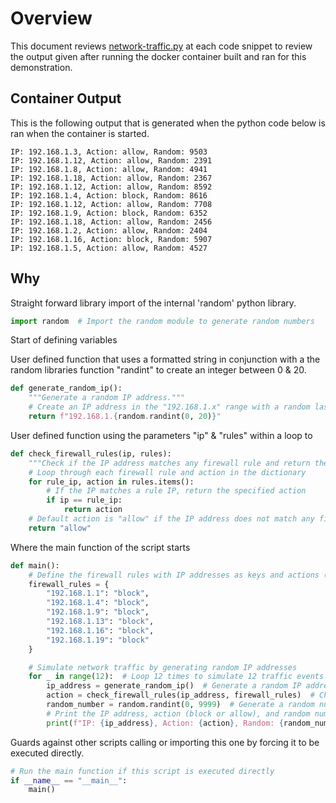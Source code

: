 # Overview
This document reviews [network-traffic.py](skills-showcase/python/network-traffic-simulation/network-traffic.py) at each code snippet to review the output given after running the docker container built and ran for this demonstration.

## Container Output
This is the following output that is generated when the python code below is ran when the container is started.
```Container-Output
IP: 192.168.1.3, Action: allow, Random: 9503
IP: 192.168.1.12, Action: allow, Random: 2391
IP: 192.168.1.8, Action: allow, Random: 4941
IP: 192.168.1.18, Action: allow, Random: 2367
IP: 192.168.1.12, Action: allow, Random: 8592
IP: 192.168.1.4, Action: block, Random: 8616
IP: 192.168.1.12, Action: allow, Random: 7708
IP: 192.168.1.9, Action: block, Random: 6352
IP: 192.168.1.18, Action: allow, Random: 2456
IP: 192.168.1.2, Action: allow, Random: 2404
IP: 192.168.1.16, Action: block, Random: 5907
IP: 192.168.1.5, Action: allow, Random: 4527
```
## Why

Straight forward library import of the internal 'random' python library.
```Python
import random  # Import the random module to generate random numbers
```
Start of defining variables  

User defined function that uses a formatted string in conjunction with a the random libraries function "randint" to create an integer between 0 & 20.
``` Python
def generate_random_ip():
    """Generate a random IP address."""
    # Create an IP address in the "192.168.1.x" range with a random last octet between 0 and 20
    return f"192.168.1.{random.randint(0, 20)}"
```
User defined function using the parameters "ip" & "rules" within a loop to 
```Python
def check_firewall_rules(ip, rules):
    """Check if the IP address matches any firewall rule and return the action."""
    # Loop through each firewall rule and action in the dictionary
    for rule_ip, action in rules.items():
        # If the IP matches a rule IP, return the specified action
        if ip == rule_ip:
            return action
    # Default action is "allow" if the IP address does not match any firewall rules
    return "allow"
```
Where the main function of the script starts
```Python
def main():
    # Define the firewall rules with IP addresses as keys and actions (block or allow) as values
    firewall_rules = {
        "192.168.1.1": "block",
        "192.168.1.4": "block",
        "192.168.1.9": "block",
        "192.168.1.13": "block",
        "192.168.1.16": "block",
        "192.168.1.19": "block"
    }
```
```Python
    # Simulate network traffic by generating random IP addresses
    for _ in range(12):  # Loop 12 times to simulate 12 traffic events
        ip_address = generate_random_ip()  # Generate a random IP address
        action = check_firewall_rules(ip_address, firewall_rules)  # Check if the IP matches any firewall rule
        random_number = random.randint(0, 9999)  # Generate a random number between 0 and 9999 to simulate traffic data
        # Print the IP address, action (block or allow), and random number for each traffic event
        print(f"IP: {ip_address}, Action: {action}, Random: {random_number}")
```
Guards against other scripts calling or importing this one by forcing it to be executed directly.
```Python 
# Run the main function if this script is executed directly
if __name__ == "__main__":
    main()
```
